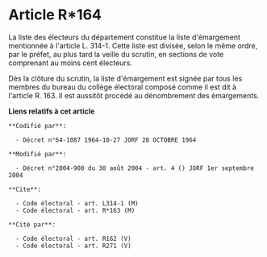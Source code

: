 # Article R*164

La liste des électeurs du département constitue la liste d'émargement mentionnée à l'article L. 314-1. Cette liste est
divisée, selon le même ordre, par le préfet, au plus tard la veille du scrutin, en sections de vote comprenant au moins cent
électeurs.

Dès la clôture du scrutin, la liste d'émargement est signée par tous les membres du bureau du collège électoral composé comme
il est dit à l'article R. 163. Il est aussitôt procédé au dénombrement des émargements.

**Liens relatifs à cet article**

	**Codifié par**:

	  - Décret n°64-1087 1964-10-27 JORF 28 OCTOBRE 1964

	**Modifié par**:

	  - Décret n°2004-900 du 30 août 2004 - art. 4 () JORF 1er septembre 2004

	**Cite**:

	  - Code électoral - art. L314-1 (M)
	  - Code électoral - art. R*163 (M)

	**Cité par**:

	  - Code électoral - art. R162 (V)
	  - Code électoral - art. R271 (V)
